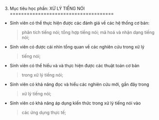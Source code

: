 3. Mục tiêu học phần: XỬ LÝ TIẾNG NÓI
=====================================

-   Sinh viên có thể thực hiện được các đánh giá về các hệ thống cơ bản:
    > phân tích tiếng nói; tổng hợp tiếng nói; mã hoá và nhận dạng tiếng
    > nói;

-   Sinh viên có được cái nhìn tổng quan về các nghiên cứu trong xử lý
    > tiếng nói;

-   Sinh viên có thể hiểu và và thực hiện được các thuật toán cơ bản
    > trong xử lý tiếng nói;

-   Sinh viên có khả năng đọc và hiểu các nghiên cứu mới, gần đây trong
    > xử lý tiếng nói;

-   Sinh viên có khả năng áp dụng kiến thức trong xử lý tiếng nói vào
    > các ứng dụng thực tế;

